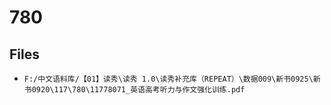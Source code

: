 # 780

## Files

- `F:/中文语料库/【01】读秀\读秀 1.0\读秀补充库（REPEAT）\数据009\新书0925\新书0920\117\780\11778071_英语高考听力与作文强化训练.pdf`
